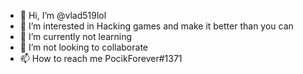 - 👋 Hi, I’m @vlad519lol
- 👀 I’m interested in Hacking games and make it better than you can
- 🌱 I’m currently not learning
- 💞️ I’m not looking to collaborate
- 📫 How to reach me PocikForever#1371
